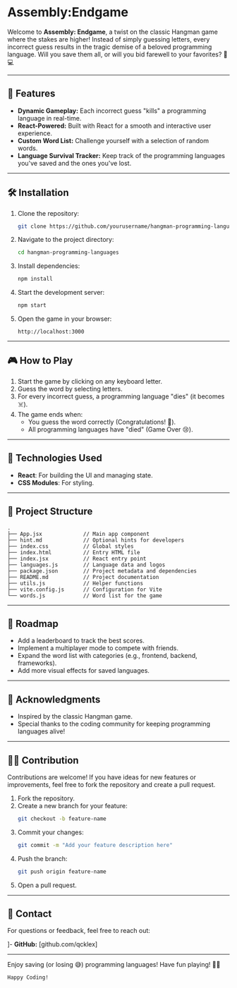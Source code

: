 #  Assembly:Endgame


Welcome to **Assembly: Endgame**, a twist on the classic Hangman game where the stakes are higher! Instead of simply guessing letters, every incorrect guess results in the tragic demise of a beloved programming language. Will you save them all, or will you bid farewell to your favorites? 👾💻

---

## 🚀 Features

- **Dynamic Gameplay:** Each incorrect guess "kills" a programming language in real-time.
- **React-Powered:** Built with React for a smooth and interactive user experience.
- **Custom Word List:** Challenge yourself with a selection of random words.
- **Language Survival Tracker:** Keep track of the programming languages you've saved and the ones you've lost.

---

## 🛠️ Installation

1. Clone the repository:
   ```bash
   git clone https://github.com/yourusername/hangman-programming-languages.git
   ```

2. Navigate to the project directory:
   ```bash
   cd hangman-programming-languages
   ```

3. Install dependencies:
   ```bash
   npm install
   ```

4. Start the development server:
   ```bash
   npm start
   ```

5. Open the game in your browser:
   ```
   http://localhost:3000
   ```

---

## 🎮 How to Play

1. Start the game by clicking on any keyboard letter.
2. Guess the word by selecting letters.
3. For every incorrect guess, a programming language "dies" (it becomes ☠️).
4. The game ends when:
   - You guess the word correctly (Congratulations! 🎉).
   - All programming languages have "died" (Game Over 😢).

---

## 🔧 Technologies Used

- **React**: For building the UI and managing state.
- **CSS Modules**: For styling.

---

## 📂 Project Structure

```
.
├── App.jsx             // Main app component
├── hint.md             // Optional hints for developers
├── index.css           // Global styles
├── index.html          // Entry HTML file
├── index.jsx           // React entry point
├── languages.js        // Language data and logos
├── package.json        // Project metadata and dependencies
├── README.md           // Project documentation
├── utils.js            // Helper functions
├── vite.config.js      // Configuration for Vite
└── words.js            // Word list for the game
```

---

## 📜 Roadmap

- Add a leaderboard to track the best scores.
- Implement a multiplayer mode to compete with friends.
- Expand the word list with categories (e.g., frontend, backend, frameworks).
- Add more visual effects for saved languages.

---

## 🙏 Acknowledgments

- Inspired by the classic Hangman game.
- Special thanks to the coding community for keeping programming languages alive!

---

## 🧙‍♂️ Contribution

Contributions are welcome! If you have ideas for new features or improvements, feel free to fork the repository and create a pull request.

1. Fork the repository.
2. Create a new branch for your feature:
   ```bash
   git checkout -b feature-name
   ```
3. Commit your changes:
   ```bash
   git commit -m "Add your feature description here"
   ```
4. Push the branch:
   ```bash
   git push origin feature-name
   ```
5. Open a pull request.

---

## 📧 Contact

For questions or feedback, feel free to reach out:

]- **GitHub:** [github.com/qcklex]

---

Enjoy saving (or losing 😅) programming languages! Have fun playing! 🧑‍💻

```
Happy Coding!
